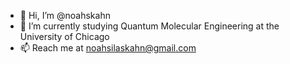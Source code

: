 - 👋 Hi, I’m @noahskahn
- 🌱 I’m currently studying Quantum Molecular Engineering at the University of Chicago
- 📫 Reach me at noahsilaskahn@gmail.com

<!---
noahskahn/noahskahn is a ✨ special ✨ repository because its `README.md` (this file) appears on your GitHub profile.
You can click the Preview link to take a look at your changes.
--->
